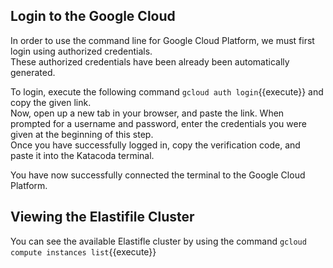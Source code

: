 ## Login to the Google Cloud
In order to use the command line for Google Cloud Platform, we must first login using authorized credentials.   
These authorized credentials have been already been automatically generated.

To login, execute the following command `gcloud auth login`{{execute}} and copy the given link.    
Now, open up a new tab in your browser, and paste the link. When prompted for a username and password, enter the credentials you were given at the beginning of this step.   
Once you have successfully logged in, copy the verification code, and paste it into the Katacoda terminal.

You have now successfully connected the terminal to the Google Cloud Platform.

## Viewing the Elastifile Cluster
You can see the available Elastifle cluster by using the command
`gcloud compute instances list`{{execute}}